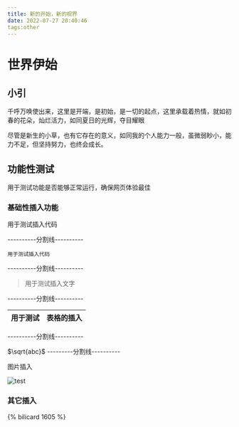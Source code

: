 ```yaml
---
title: 新的开始，新的视界
date: 2022-07-27 20:40:46
tags:other
---
```


# 世界伊始

## 小引

千呼万唤使出来，这里是开端，是初始，是一切的起点，这里承载着热情，就如初春的花朵，灿烂活力，如同夏日的光辉，夺目耀眼

尽管是新生的小草，也有它存在的意义，如同我的个人能力一般，虽微弱眇小，能力不足，但坚持努力，也终会成长。

## 功能性测试

用于测试功能是否能够正常运行，确保网页体验最佳

### 基础性插入功能

<div>
用于测试插入代码
</div>

----------分割线----------

```
用于测试插入代码
```

----------分割线----------

> 用于测试插入文字

----------分割线----------

| 用于测试 | 表格的插入 |
| ---- | ----- |

----------分割线----------

$\sqrt{abc}$
---------分割线----------

图片插入

![test](./1.jpg)

### 

### 其它插入

{% bilicard 1605 %}
